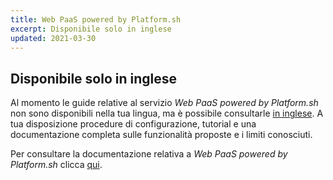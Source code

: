 ```yaml
---
title: Web PaaS powered by Platform.sh
excerpt: Disponibile solo in inglese
updated: 2021-03-30
---
```



## Disponibile solo in inglese

Al momento le guide relative al servizio *Web PaaS powered by Platform.sh* non sono disponibili nella tua lingua, ma è possibile consultarle [in inglese](https://help.ovhcloud.com/csm/en-gb-documentation-web-cloud-web-paas-powered-by-platformsh?id=kb_browse_cat&kb_id=e17b4f25551974502d4c6e78b7421955&kb_category=dc441955f49801102d4ca4d466a7fdb2).
 A tua disposizione procedure di configurazione, tutorial e una documentazione completa sulle funzionalità proposte e i limiti conosciuti. 

Per consultare la documentazione relativa a *Web PaaS powered by Platform.sh* clicca [qui](https://help.ovhcloud.com/csm/en-gb-documentation-web-cloud-web-paas-powered-by-platformsh?id=kb_browse_cat&kb_id=e17b4f25551974502d4c6e78b7421955&kb_category=dc441955f49801102d4ca4d466a7fdb2).